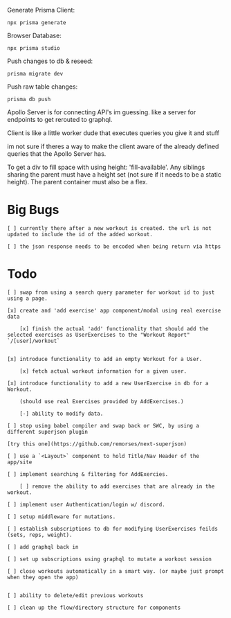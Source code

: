 
Generate Prisma Client:

`npx prisma generate`

Browser Database:

`npx prisma studio`

Push changes to db & reseed:

`prisma migrate dev`

Push raw table changes:

`prisma db push`

Apollo Server is for connecting API's im guessing. like a server for endpoints to get rerouted to graphql.

Client is like a little worker dude that executes queries you give it and stuff

im not sure if theres a way to make the client aware of the already defined queries that the Apollo Server has.

To get a div to fill space with using height: 'fill-available'. Any siblings sharing the parent must have a height set (not sure if it needs to be a static height). The parent container must also be a flex.

# Big Bugs

    [ ] currently there after a new workout is created. the url is not updated to include the id of the added workout.

    [ ] the json response needs to be encoded when being return via https

# Todo

    [ ] swap from using a search query parameter for workout id to just using a page.

    [x] create and 'add exercise' app component/modal using real exercise data

        [x] finish the actual 'add' functionality that should add the selected exercises as UserExercises to the "Workout Report" `/[user]/workout`


    [x] introduce functionality to add an empty Workout for a User.

        [x] fetch actual workout information for a given user. 

    [x] introduce functionality to add a new UserExercise in db for a Workout.

        (should use real Exercises provided by AddExercises.)

        [-] ability to modify data.

    [ ] stop using babel compiler and swap back or SWC, by using a different superjson plugin 

    [try this one](https://github.com/remorses/next-superjson)

    [ ] use a `<Layout>` component to hold Title/Nav Header of the app/site

    [ ] implement searching & filtering for AddExercies.

        [ ] remove the ability to add exercises that are already in the workout.

    [ ] implement user Authentication/login w/ discord.

    [ ] setup middleware for mutations.

    [ ] establish subscriptions to db for modifying UserExercises feilds (sets, reps, weight).

    [ ] add graphql back in

    [ ] set up subscriptions using graphql to mutate a workout session

    [ ] close workouts automatically in a smart way. (or maybe just prompt when they open the app)


    [ ] ability to delete/edit previous workouts

    [ ] clean up the flow/directory structure for components 